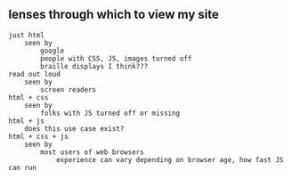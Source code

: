 ## lenses through which to view my site

    just html
        seen by
            google
            people with CSS, JS, images turned off
            braille displays I think???
    read out loud
        seen by
            screen readers
    html + css
        seen by
            folks with JS turned off or missing
    html + js
        does this use case exist?
    html + css + js
        seen by
            most users of web browsers
                experience can vary depending on browser age, how fast JS can run
